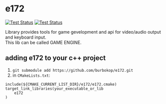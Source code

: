 # e172

[![Test Status](https://github.com/burbokop/e172/workflows/Ubuntu-22.04/badge.svg?event=push)](https://github.com/burbokop/e172/actions/workflows/ubuntu-22.04.yml)
[![Test Status](https://github.com/burbokop/e172/workflows/Windows-2022/badge.svg?event=push)](https://github.com/burbokop/e172/actions/workflows/windows-2022.yml)

Library provides tools for game gevelopment and api for video/audio output and keyboard input.</br>
This lib can be called GAME ENGINE.</br>


## adding e172 to your c++ project

1. `git submodule add https://github.com/burbokop/e172.git`</br>
2. in `CMakeLists.txt`:

```
include(${CMAKE_CURRENT_LIST_DIR}/e172/e172.cmake)
target_link_libraries(your_executable_or_lib
    e172
)

```
